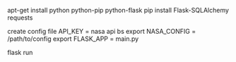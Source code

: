 apt-get install python python-pip python-flask
pip install Flask-SQLAlchemy requests

create config file API_KEY = nasa api bs
export NASA_CONFIG = /path/to/config
export FLASK_APP = main.py

flask run